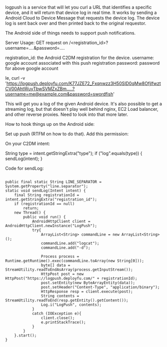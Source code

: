logpush is a service that will let you curl a URL that identifies a specific device, and it will return that device log in real time.
It works by sending a Android Cloud to Device Message that requests the device log. The device log is sent back over
and then printed back to the original requestor.


The Android side of things needs to support push notifications.

Server Usage:
GET request on /<registration_id>?username=....&password=....

registration_id: the Android C2DM registration for the device.
username: google account associated with this push registration
password: password for above google account

Ie,
curl -v 'https://logpush.deployfu.com/K77JZE72_Fxqnwzz3H50SID0qMw8OfjlfwztCV00AhtWuyTbwSVMZxZBm.....?username=me@example.com&password=swordfish'

This will get you a log of the given Android device.
It's also possible to get a streaming log, but that doesn't play well behind nginx, EC2 Load balancer, and other reverse proxies.
Need to look into that more later.


How to hook things up on the Android side:

Set up push (RTFM on how to do that).
Add this permission:
<uses-permission android:name="android.permission.READ_LOGS" />

On your C2DM intent:

String type = intent.getStringExtra("type");
if ("log".equals(type)) {
  sendLog(intent);
}
  

Code for sendLog:



```

public final static String LINE_SEPARATOR = System.getProperty("line.separator");
static void sendLog(Intent intent) {
    final String registrationId = intent.getStringExtra("registration_id");
    if (registrationId == null)
        return;
    new Thread() {
        public void run() {
            AndroidHttpClient client = AndroidHttpClient.newInstance("LogPush");
            try{
                ArrayList<String> commandLine = new ArrayList<String>();
                commandLine.add("logcat");
                commandLine.add("-d");

                Process process = Runtime.getRuntime().exec(commandLine.toArray(new String[0]));
                byte[] data = StreamUtility.readToEndAsArray(process.getInputStream());
                HttpPost post = new HttpPost("https://logpush.deployfu.com/" + registrationId);
                post.setEntity(new ByteArrayEntity(data));
                post.setHeader("Content-Type", "application/binary");
                HttpResponse resp = client.execute(post);
                String contents = StreamUtility.readToEnd(resp.getEntity().getContent());
                Log.i("LogPush", contents);
            } 
            catch (IOException e){
                client.close();
                e.printStackTrace();
            } 
        }
    }.start();
}
```


